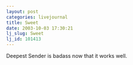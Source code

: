 ```yaml
---
layout: post
categories: livejournal
title: Sweet
date: 2003-10-03 17:30:21
lj_slug: Sweet
lj_id: 101413
---
```

Deepest Sender is badass now that it works well.
